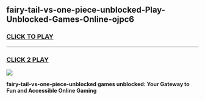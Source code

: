 
## fairy-tail-vs-one-piece-unblocked-Play-Unblocked-Games-Online-ojpc6
<h3>
<a href="https://premium76.site?title=fairy-tail-vs-one-piece-unblocked&ref=25A">CLICK TO PLAY</a></h3>
<hr>

<h3>
<a href="https://premium76.site?title=fairy-tail-vs-one-piece-unblocked&ref=25A">CLICK 2 PLAY</a>
  
</h3>

<a href="https://premium76.site?title=fairy-tail-vs-one-piece-unblocked&ref=25A"><img src="https://clearcache.store/games.png"></a>


**fairy-tail-vs-one-piece-unblocked games unblocked: Your Gateway to Fun and Accessible Online Gaming**
